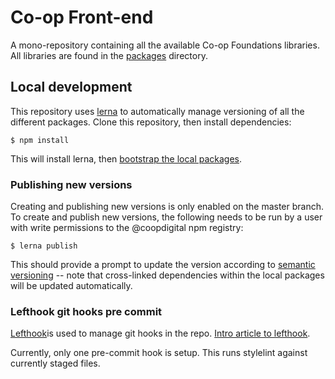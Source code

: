 # Co-op Front-end

A mono-repository containing all the available Co-op Foundations libraries. All libraries are found in the [packages](./packages) directory.

## Local development
This repository uses [lerna](https://github.com/lerna/lerna) to automatically manage versioning of all the different packages. Clone this repository, then install dependencies:

 ```shell script
$ npm install
```

This will install lerna, then [bootstrap the local packages](https://github.com/lerna/lerna/tree/master/commands/bootstrap#readme).

### Publishing new versions

Creating and publishing new versions is only enabled on the master branch. To create and publish new versions, the following needs to be run by a user with write permissions to the @coopdigital npm registry:

```shell script
$ lerna publish
```

This should provide a prompt to update the version according to [semantic versioning](https://semver.org/) -- note that cross-linked dependencies within the local packages will be updated automatically.


### Lefthook git hooks pre commit

[Lefthook](https://github.com/Arkweid/lefthook)is used to manage git hooks in the repo.  [Intro article to lefthook](https://evilmartians.com/chronicles/lefthook-knock-your-teams-code-back-into-shape?utm_source=lefthook).

Currently, only one pre-commit hook is setup. This runs stylelint against currently staged files.
